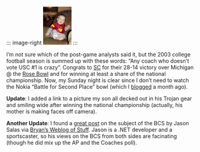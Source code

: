 ::: image-right
[![](https://raw.githubusercontent.com/devhawk/devhawk.github.io/master/images/blog/P1010101_thumbnail.JPG)](https://raw.githubusercontent.com/devhawk/devhawk.github.io/master/images/blog/P1010101.JPG)
:::

I’m not sure which of the post-game analysts said it, but the 2003
college football season is summed up with these words: “Any coach who
doesn’t vote USC \#1 is crazy”. Congrats to
[SC](http://uscfootball.com/) for their 28-14 victory over Michigan @
the [Rose Bowl](http://sports.espn.go.com/ncf/bowls03/bowl?game=rose)
and for winning at least a share of the national championship. Now, my
Sunday night is clear since I don’t need to watch the Nokia “Battle for
Second Place” bowl (which I
[blogged](http://devhawk.net/2003/12/09/to-err-is-human/)
a month ago). 

**Update**: I added a link to a picture my son all decked out in his Trojan
gear and smiling wide after winning the national championship (actually,
his mother is making faces off camera).

**Another Update**: I found a [great
post](http://weblogs.asp.net/jasonsalas/archive/2004/01/06/47798.aspx)
on the subject of the BCS by Jason Salas via [Bryan’s Weblog of
Stuff](http://bryan.daneman.org/?entryID=550). Jason is a .NET developer
and a sportscaster, so his views on the BCS from both sides are
facinating (though he did mix up the AP and the Coaches poll).
